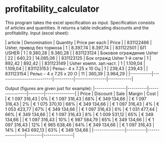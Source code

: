 # profitability_calculator
This program takes the excel specification as input. Specification consists of articles and quantities.
It returns a table indicating discounts and the profitability. 
Input (excel sheet):

| article   | Denomination              | Quantity | Price per each | Price      |
| 831122466 | Usher, привод без тормоза | 1        | 8.397,74       | 8.397,74   | 
| 831122501 | БП USHER                  | 1        | 9.380,28       | 9.380,28   |
| 831123124 | Боковое ограждение Usher  | 22       | 640,23         | 14.085,06  |
| 831123125 | Бок огражд Usher 1-й сегм | 1        | 892,42         | 892,42     |
| 831123149 | Usher компл. зап.част.    | 1        | 1.109,04       | 1.109,04   |
| 831123153 | Рельс- 4 x 7.25 x 10 Оц   | 1        | 239,43         | 239,43     |
| 831123154 | Рельс - 4 x 7.25 x 20 О   | 11       | 360,39         | 3.964,29   |
|-----------|---------------------------|----------|----------------|------------|

Output (figures are given just for example):
|----------------|----------|----------------|--------|---------------|
| Price          | Discount | Sale           | Margin | Cost          |
| € 1 097 316,43 | 0%       | € 1 097 316,43 | 68%    | € 349 134,66  |
| € 1 097 316,43 | 2%       | € 1 075 370,10 | 68%    | € 349 134,66  |
| € 1 097 316,43 | 4%       | € 1 053 423,77 | 67%    | € 349 134,66  |
| € 1 097 316,43 | 6%       | € 1 031 477,44 | 66%    | € 349 134,66  |
| € 1 097 316,43 | 8%       | € 1 009 531,12 | 65%    | € 349 134,66  |
| € 1 097 316,43 | 10%      | € 987 584,79   | 65%    | € 349 134,66  |
| € 1 097 316,43 | 12%      | € 965 638,46   | 64%    | € 349 134,66  |
| € 1 097 316,43 | 14%      | € 943 692,13   | 63%    | € 349 134,66  |
|----------------|----------|----------------|--------|---------------|
